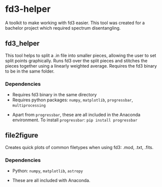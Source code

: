 # fd3-helper
A toolkit to make working with fd3 easier. This tool was created for a bachelor project which required spectrum disentangling.

## fd3_helper
This tool helps to split a .in file into smaller pieces, allowing the user to set split points graphically. Runs fd3 over the split pieces and stitches the pieces together using a linearly weighted average. Requires the fd3 binary to be in the same folder. 

### Dependencies
+ Requires fd3 binary in the same directory
+ Requires python packages: `numpy`, `matplotlib`, `progressbar`, `multiprocessing`
* Apart from `progressbar`, these are all included in the Anaconda environment. To install `progressbar`: `pip install progressbar`

## file2figure
Creates quick plots of common filetypes when using fd3: .mod, .txt, .fits.

### Dependencies
+ Python: `numpy`, `matplotlib`, `astropy`
* These are all included with Anaconda.
